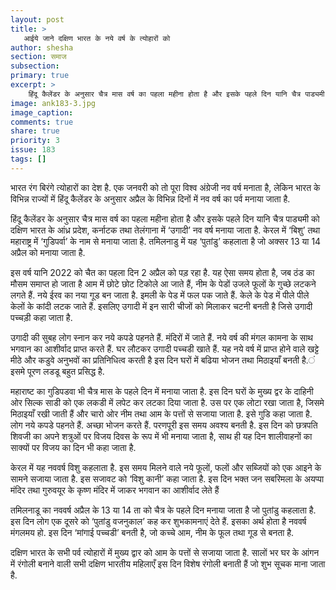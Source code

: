 ```yaml
---
layout: post
title: >
   आईये जाने दक्षिण भारत के नये वर्ष के त्योहारों को
author: shesha
section: समाज
subsection:
primary: true
excerpt: >
    हिंदू कैलेंडर के अनुसार चैत्र मास वर्ष का पहला महीना होता है और इसके पहले दिन यानि चैत्र पाड्यमी को दक्षिण भारत के आंध्र प्रदेश, कर्नाटक तथा तेलंगाना में ‘उगादी’ नव वर्ष मनाया जाता है. केरल में ‘बिशु’ तथा महाराष्ट्र में ‘गुडिपर्वा’ के नाम से मनाया जाता है. तमिलनाडु में यह ‘पुतांडु’ कहलाता है जो अक्सर 13 या 14 अप्रैल को मनाया जाता है.
image: ank183-3.jpg
image_caption: 
comments: true
share: true
priority: 3
issue: 183
tags: []
---
```


भारत रंग बिरंगे त्योहारों का देश है. एक जनवरी को तो पूरा विश्व अंग्रेजी नव वर्ष मनाता है, लेकिन भारत के विभिन्न राज्यों में हिंदू कैलेंडर के अनुसार अप्रैल के विभिन्न दिनों में नव वर्ष का पर्व मनाया जाता है.

हिंदू कैलेंडर के अनुसार चैत्र मास वर्ष का पहला महीना होता है और इसके पहले दिन यानि चैत्र पाड्यमी को दक्षिण भारत के आंध्र प्रदेश, कर्नाटक तथा तेलंगाना में ‘उगादी’ नव वर्ष मनाया जाता है. केरल में ‘बिशु’ तथा महाराष्ट्र में ‘गुडिपर्वा’ के नाम से मनाया जाता है. तमिलनाडु में यह ‘पुतांडु’ कहलाता है जो अक्सर 13 या 14 अप्रैल को मनाया जाता है.

इस वर्ष यानि 2022 को चैत का पहला दिन 2 अप्रैल को पड़ रहा है. यह ऐसा समय होता है, जब ठंड का मौसम समाप्त हो जाता है आम में छोटे छोट टिकोले आ जाते हैं, नीम के पेडों उजले फूलों के गुच्छे लटकने लगते हैं. नये ईरव का नया गूड बन जाता है. इमली के पेड में फल पक जाते हैं. केले के पेड में पीले पीले केलों के कांदी लटक जाते हैं. इसलिए उगादी में इन सारी चीजों को मिलाकर चटनी बनती है जिसे उगादी पच्चड़ी कहा जाता है.

उगादी की सुबह लोग स्नान कर नये कपडे पहनते हैं. मंदिरों में जाते हैं. नये वर्ष की मंगल कामना के साथ भगवान का आशीर्वाद प्राप्त करते हैं. घर लौटकर उगादी पच्चडी खाते हैं. यह नये वर्ष में प्राप्त होने वाले खट्टे मीठे और कडुवे अनुभवों का  प्रतिनिधित्व करती है इस दिन घरों में बढिया भोजन तथा मिठाइयाँ बनती है.ं इसमे पूरण लडडू बहुत प्रसिद्ध है.  

महाराष्ट का गुडिपडवा भी चैत्र मास के पहले दिन में मनाया जाता है. इस दिन घरों के मुख्य द्वर के दाहिनी ओर सिल्क साडी को एक लकडी में लपेट कर लटका दिया जाता है. उस पर एक लोटा रखा जाता है, जिसमे मिठाइयाँ रखी जाती हैं और चारो ओर नीम तथा आम के पत्तों से सजाया जाता है. इसे गुडि कहा जाता है. लोग नये कपडे पहनते हैं. अच्छा भोजन करते हैं. परणपूरी इस समय अवश्य बनती है. इस दिन को छत्रपति शिवजी का अपने शत्रुओं पर विजय दिवस के रूप में भी मनाया जाता है, साथ ही यह दिन शालीवाहनों का साक्यों पर विजय का दिन भी कहा जाता है.

केरल में यह नववर्ष विशु कहलाता है. इस समय मिलने वाले नये फूलों, फलों और सब्जियों को एक आइने के सामने सजाया जाता है. इस सजावट को ‘विशु कानी’ कहा जाता है. इस दिन भक्त जन सबरिमला के अयप्पा मंदिर तथा गुरुवयूर के कृष्ण मंदिर में जाकर भगवान का आशीर्वाद लेते हैं  

तमिलनाडू का नववर्ष अप्रैल के 13 या 14 ता को चैत्र के पहले दिन मनाया जाता है जो पुतांडु कहलाता है. इस दिन लोग एक दूसरे को ‘पुतांडु वजनुकाल’ कह कर शुभकामनाएं देते हैं. इसका अर्थ होता है नववर्ष मंगलमय हो. इस दिन ‘मांगाई पच्चडी’ बनती है, जो कच्चे आम, नीम के फूल तथा गूड से बनता है.

दक्षिण भारत के सभी पर्व त्योहारों में मुख्य द्वार को आम के पत्तों से सजाया जाता है. सालों भर घर के आंगन में रंगोली बनाने वाली सभी दक्षिण भारतीय महिलाएँ इस दिन विशेष रंगोली बनाती हैं जो शुभ सूचक माना जाता है.